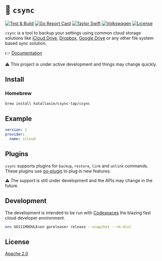 # :bank: `csync`

[![Test & Build](https://github.com/katallaxie/csync/actions/workflows/main.yml/badge.svg)](https://github.com/katallaxie/csync/actions/workflows/main.yml)
[![Go Report Card](https://goreportcard.com/badge/github.com/katallaxie/csync)](https://goreportcard.com/report/github.com/katallaxie/csync)
[![Taylor Swift](https://img.shields.io/badge/secured%20by-taylor%20swift-brightgreen.svg)](https://twitter.com/SwiftOnSecurity)
[![Volkswagen](https://auchenberg.github.io/volkswagen/volkswargen_ci.svg?v=1)](https://github.com/auchenberg/volkswagen)
[![License](https://img.shields.io/badge/License-Apache%202.0-blue.svg)](https://opensource.org/licenses/Apache-2.0)

`csync` is a tool to backup your settings using common cloud storage solutions like [iCloud Drive](https://www.icloud.com), [Dropbox](https://dropbox.com), [Google Drive](https://www.google.com/intl/de/drive/) or any other file system based sync solution.

:point_right: [Documentation](https://katallaxie.github.io/csync/)

:warning: This project is under active development and things may change quickly.

## Install

### Homebrew

```bash
brew install katallaxie/csync-tap/csync
```

## Example

```yaml
version: 1
provider:
  name: icloud
```

## Plugins

`csync` supports plugins for `backup`, `restore`, `link` and `unlink` commands. These plugins use [go-plugin](https://github.com/hashicorp/go-plugin) to plug in new features.

:warning: The support is still under development and the APIs may change in the future.

## Development

The development is intended to be run with [Codespaces](https://github.com/features/codespaces) the blazing fast cloud developer environment.

```bash
env GO111MODULE=on goreleaser release --snapshot --rm-dist
```

## License

[Apache 2.0](/LICENSE)
